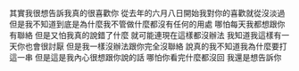 其實我很想告訴我真的很喜歡你 從去年的六月八日開始我對你的喜歡就從沒淡過 但是我不知道到底是為什麼我不管做什麼都沒有任何的用處
哪怕每天我都想跟你有聯絡 但是又怕我真的說錯了什麼 就可能連現在這樣都沒辦法 我知道我這樣有一天你也會很討厭 但是我一樣沒辦法跟你完全沒聯絡 說真的我不知道我為什麼要打這一串 但是這是我內心很想跟你說的話 哪怕你看完什麼都沒回 我還是想告訴你